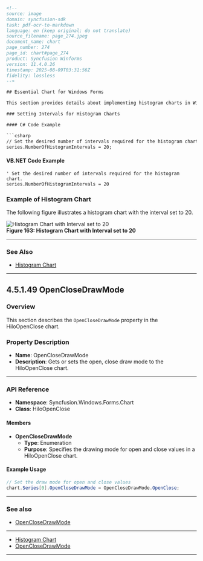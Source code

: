 ```html
<!-- 
source: image
domain: syncfusion-sdk
task: pdf-ocr-to-markdown
language: en (keep original; do not translate)
source_filename: page_274.jpeg
document_name: chart
page_number: 274
page_id: chart#page_274
product: Syncfusion Winforms
version: 11.4.0.26
timestamp: 2025-08-09T03:31:56Z
fidelity: lossless
-->

## Essential Chart for Windows Forms

This section provides details about implementing histogram charts in Windows Forms applications. It includes code samples and examples to help users create and configure histogram charts effectively.

### Setting Intervals for Histogram Charts

#### C# Code Example

```csharp
// Set the desired number of intervals required for the histogram chart.
series.NumberOfHistogramIntervals = 20;
```

#### VB.NET Code Example

```vb.net
' Set the desired number of intervals required for the histogram chart.
series.NumberOfHistogramIntervals = 20
```

### Example of Histogram Chart

The following figure illustrates a histogram chart with the interval set to 20.

![Histogram Chart with Interval set to 20](chart_image.png)  
**Figure 163: Histogram Chart with Interval set to 20**

---

### See Also
- [Histogram Chart](Histogram_Chart_Link)

---

## 4.5.1.49 OpenCloseDrawMode

### Overview
This section describes the `OpenCloseDrawMode` property in the HiloOpenClose chart.

### Property Description
- **Name**: OpenCloseDrawMode
- **Description**: Gets or sets the open, close draw mode to the HiloOpenClose chart.

---

### API Reference

- **Namespace**: Syncfusion.Windows.Forms.Chart
- **Class**: HiloOpenClose

#### Members
- **OpenCloseDrawMode**
  - **Type**: Enumeration
  - **Purpose**: Specifies the drawing mode for open and close values in a HiloOpenClose chart.

#### Example Usage

```csharp
// Set the draw mode for open and close values
chart.Series[0].OpenCloseDrawMode = OpenCloseDrawMode.OpenClose;
```

---

### See also
- [OpenCloseDrawMode](OpenCloseDrawMode_Link)

---

<!-- Page-level Navigation/TOC -->
- [Histogram Chart](Histogram_Chart_Link)
- [OpenCloseDrawMode](OpenCloseDrawMode_Link)

---

<!-- tags: [Windows Forms, Histogram Chart, HiloOpenClose, Chart, Syncfusion Winforms, 11.4.0.26] keywords: [Histogram, Intervals, OpenCloseDrawMode, HiloOpenClose, Chart, DrawMode] -->
```